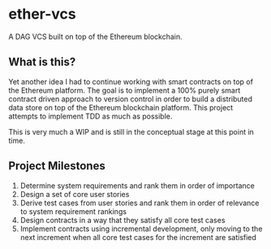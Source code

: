 # ether-vcs
A DAG VCS built on top of the Ethereum blockchain.

## What is this?
Yet another idea I had to continue working with smart contracts on top of the Ethereum platform. The goal is to implement a 100% purely smart contract driven approach to version control in order to build a distributed data store on top of the Ethereum blockchain platform. This project attempts to implement TDD as much as possible.

This is very much a WIP and is still in the conceptual stage at this point in time.

## Project Milestones
1. Determine system requirements and rank them in order of importance
2. Design a set of core user stories
3. Derive test cases from user stories and rank them in order of relevance to system requirement rankings
4. Design contracts in a way that they satisfy all core test cases
5. Implement contracts using incremental development, only moving to the next increment when all core test cases for the increment are satisfied
